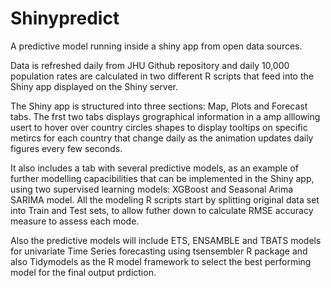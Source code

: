 # Shinypredict
A predictive model running inside a shiny app from open data sources.

Data is refreshed daily from JHU Github repository and daily 10,000 population rates are calculated in two different R scripts that feed into the Shiny app displayed on the Shiny server. 

The Shiny app is structured into three sections: Map, Plots and Forecast tabs. The frst two tabs displays grographical information in a amp alllowing usert to hover over country circles shapes to display tooltips on specific metircs for each country that change daily as the animation updates daily figures every few seconds. 

It  also includes a tab with several predictive models, as an example of further modelling capacibilities that can be implemented in the Shiny app, using two supervised learning models: XGBoost and  Seasonal Arima SARIMA model.  All the  modeling R scripts start by splitting original data set into Train and Test sets, to allow futher down to calculate RMSE accuracy measure  to assess each mode. 

Also the predictive models will include ETS, ENSAMBLE and TBATS models for univariate Time Series forecasting using tsensembler R package and also Tidymodels as the R model framework to select the best performing model for the final output prdiction. 
